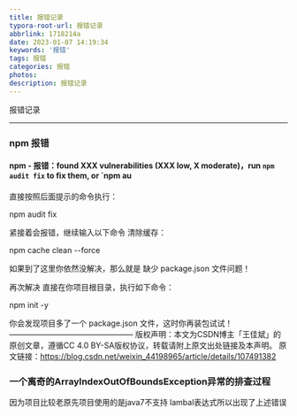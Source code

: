 ```yaml
---
title: 报错记录
typora-root-url: 报错记录
abbrlink: 1718214a
date: 2023-01-07 14:19:34
keywords: '报错'
tags: 报错
categories: 报错
photos:
description: 报错记录
---
```


报错记录

<!--more-->

------



### npm 报错

#### npm - 报错：found XXX vulnerabilities (XXX low, X moderate)，run `npm audit fix` to fix them, or `npm au

直接按照后面提示的命令执行：

npm audit fix

紧接着会报错，继续输入以下命令 清除缓存：

npm cache clean --force

如果到了这里你依然没解决，那么就是 缺少 package.json 文件问题！

再次解决
直接在你项目根目录，执行如下命令：

npm init -y

你会发现项目多了一个 package.json 文件，这时你再装包试试！
————————————————
版权声明：本文为CSDN博主「王佳斌」的原创文章，遵循CC 4.0 BY-SA版权协议，转载请附上原文出处链接及本声明。
原文链接：https://blog.csdn.net/weixin_44198965/article/details/107491382



### 一个离奇的ArrayIndexOutOfBoundsException异常的排查过程

因为项目比较老原先项目使用的是java7不支持   lambal表达式所以出现了上述错误